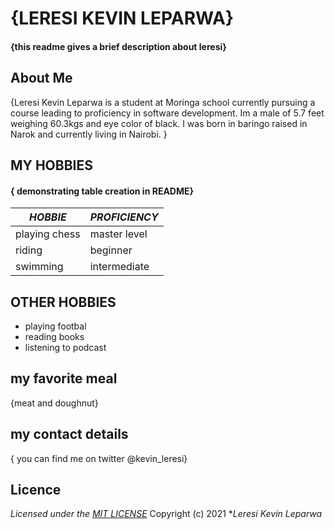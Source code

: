 # {LERESI KEVIN LEPARWA}
#### {this readme gives a brief description about leresi}
## About Me
{Leresi Kevin Leparwa is a student at Moringa school currently pursuing a course leading to proficiency in software development. 
Im a  male of 5.7 feet weighing 60.3kgs and eye color of black.  I was born in baringo raised in Narok and currently living in Nairobi. 
 }
## MY HOBBIES
#### { demonstrating table creation in README}

|*HOBBIE*|*PROFICIENCY*| 
|---------|------------|
| playing chess | master level | 
| riding        | beginner     | 
| swimming      | intermediate |


## OTHER HOBBIES
* playing footbal
* reading books 
* listening to podcast

## my favorite meal
{meat and doughnut}
## my contact details
{ you can find me on twitter @kevin_leresi}
## Licence
*Licensed under the [MIT LICENSE](LICENSE.txt)*
Copyright (c) 2021 **Leresi Kevin Leparwa*
